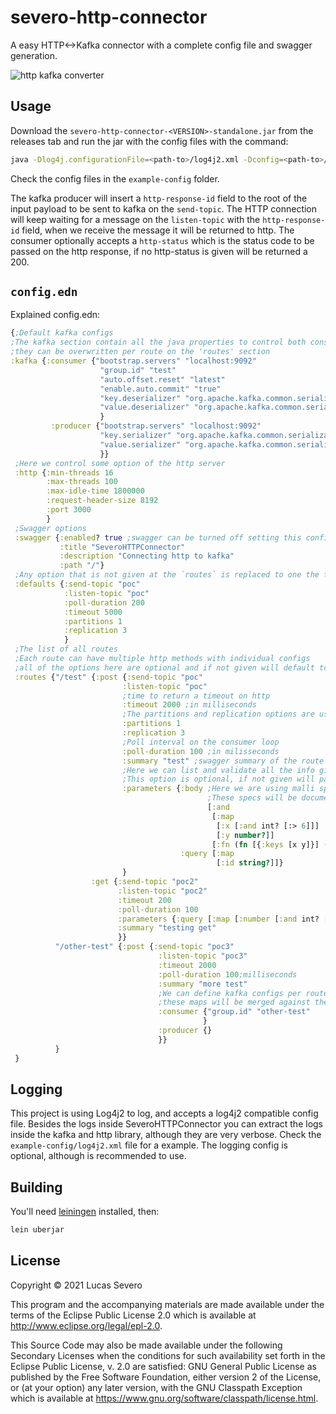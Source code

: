 # severo-http-connector

A easy HTTP<->Kafka connector with a complete config file and swagger generation.

![http kafka converter](https://raw.githubusercontent.com/lsevero/severo-http-connector/master/http-kafka.jpeg)

## Usage

Download the `severo-http-connector-<VERSION>-standalone.jar` from the releases tab and run the jar with the config files with the command:

```bash
java -Dlog4j.configurationFile=<path-to>/log4j2.xml -Dconfig=<path-to>/config.edn -jar severo-http-connector-<VERSION>-standalone.jar
```
Check the config files in the `example-config` folder.

The kafka producer will insert a `http-response-id` field to the root of the input payload to be sent to kafka on the `send-topic`.
The HTTP connection will keep waiting for a message on the `listen-topic` with the `http-response-id` field, when we receive the message it will be returned to http.
The consumer optionally accepts a `http-status` which is the status code to be passed on the http response, if no http-status is given will be returned a 200.

## `config.edn`

Explained config.edn:
```clojure
{;Default kafka configs
;The kafka section contain all the java properties to control both consumer and producer. The same as the property files.
;they can be overwritten per route on the 'routes' section
:kafka {:consumer {"bootstrap.servers" "localhost:9092" 
                    "group.id" "test"
                    "auto.offset.reset" "latest"
                    "enable.auto.commit" "true"
                    "key.deserializer" "org.apache.kafka.common.serialization.StringDeserializer"
                    "value.deserializer" "org.apache.kafka.common.serialization.StringDeserializer"
                    }
         :producer {"bootstrap.servers" "localhost:9092"
                    "key.serializer" "org.apache.kafka.common.serialization.StringSerializer"
                    "value.serializer" "org.apache.kafka.common.serialization.StringSerializer"
                    }}
 ;Here we control some option of the http server
 :http {:min-threads 16
        :max-threads 100
        :max-idle-time 1800000 
        :request-header-size 8192
        :port 3000
        }
 ;Swagger options
 :swagger {:enabled? true ;swagger can be turned off setting this config to false. Defaults to true when it is not available.
           :title "SeveroHTTPConnector"
           :description "Connecting http to kafka"
           :path "/"}
 ;Any option that is not given at the `routes` is replaced to one the these default values
 :defaults {:send-topic "poc"
            :listen-topic "poc"
            :poll-duration 200
            :timeout 5000
            :partitions 1
            :replication 3
            }
 ;The list of all routes
 ;Each route can have multiple http methods with individual configs
 ;all of the options here are optional and if not given will default to the values above.
 :routes {"/test" {:post {:send-topic "poc"
                         :listen-topic "poc"
                         ;time to return a timeout on http
                         :timeout 2000 ;in milliseconds
                         ;The partitions and replication options are used to create the topic if it does not exist. If exists it will do nothing.
                         :partitions 1
                         :replication 3
                         ;Poll interval on the consumer loop
                         :poll-duration 100 ;in milisseconds 
                         :summary "test" ;swagger summary of the route
                         ;Here we can list and validate all the info given to the route.
                         ;This option is optional, if not given will pass the input to kafka without any validation
                         :parameters {:body ;Here we are using malli specs.
                                            ;These specs will be documented on swagger
                                            [:and
                                             [:map
                                              [:x [:and int? [:> 6]]]
                                              [:y number?]]
                                             [:fn (fn [{:keys [x y]}] (> x y))]]
                                      :query [:map
                                              [:id string?]]}
                         }
                  :get {:send-topic "poc2"
                        :listen-topic "poc2"
                        :timeout 200
                        :poll-duration 100
                        :parameters {:query [:map [:number [:and int? [:> 6]]]]}
                        :summary "testing get"
                        }}
          "/other-test" {:post {:send-topic "poc3"
                                 :listen-topic "poc3"
                                 :timeout 2000
                                 :poll-duration 100;milliseconds
                                 :summary "more test"
                                 ;We can define kafka configs per route as well
                                 ;these maps will be merged against the kafka configs above, per-route configs prevail
                                 :consumer {"group.id" "other-test"
                                           }
                                 :producer {}
                                 }}
          }
 }

```

## Logging

This project is using Log4j2 to log, and accepts a log4j2 compatible config file.
Besides the logs inside SeveroHTTPConnector you can extract the logs inside the kafka and http library, although they are very verbose.
Check the `example-config/log4j2.xml` file for a example.
The logging config is optional, although is recommended to use.

## Building

You'll need [leiningen](https://leiningen.org/) installed, then:
```bash
lein uberjar
```

## License

Copyright © 2021 Lucas Severo

This program and the accompanying materials are made available under the
terms of the Eclipse Public License 2.0 which is available at
http://www.eclipse.org/legal/epl-2.0.

This Source Code may also be made available under the following Secondary
Licenses when the conditions for such availability set forth in the Eclipse
Public License, v. 2.0 are satisfied: GNU General Public License as published by
the Free Software Foundation, either version 2 of the License, or (at your
option) any later version, with the GNU Classpath Exception which is available
at https://www.gnu.org/software/classpath/license.html.
